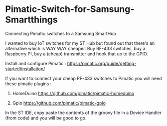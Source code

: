 # Pimatic-Switch-for-Samsung-Smartthings
Connecting Pimatic switches to a Samsung SmartHub

I wanted to buy IoT switches for my ST Hub but found out that there's an alternative which is WAY WAY cheaper. Buy RF-433 switches, buy a Raspberry PI, buy a (cheap) transmitter and hook that up to the GPIO.

Install and configure Pimatic : https://pimatic.org/guide/getting-started/installation/

If you want to connect your cheap RF-433 switches to Pimatic you will need these pimatic plugins :

1. HomeDuino https://github.com/pimatic/pimatic-homeduino

2. Gpio https://github.com/pimatic/pimatic-gpio

In the ST IDE, copy paste the contents of the groovy file in a Device Handler (from code) and you will be good to go. 
